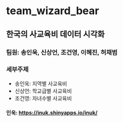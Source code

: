 # team_wizard_bear

## 한국의 사교육비 데이터 시각화

### 팀원: 송인욱, 신상언, 조건영, 이혜진, 허채범

### 세부주제
- 송인욱: 지역별 사교육비
- 신상언: 학교급별 사교육비
- 조건영: 자녀수별 사교육비


#### 인욱: https://inuk.shinyapps.io/inuk/



